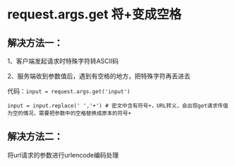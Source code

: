 # request.args.get 将+变成空格

## 解决方法一：

1、客户端发起请求时特殊字符转ASCII码

2、服务端收到参数值后，遇到有空格的地方，把特殊字符再丢进去

代码：```input = request.args.get('input')```

```
input = input.replace(' ','+') # 密文中含有符号+，URL转义，会出现get请求传值为空的情况，需要把参数中的空格替换成原本的符号+
```





## 解决方法二：

将url请求的参数进行urlencode编码处理
